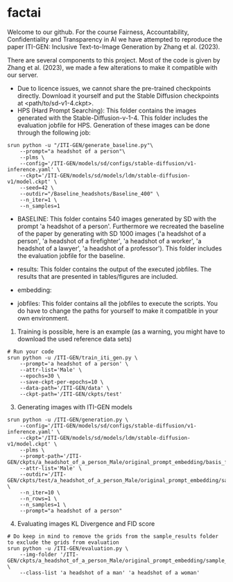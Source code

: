 # factai

Welcome to our github. For the course Fairness, Accountability, Confidentiality and Transparency in AI we have attempted to reproduce the paper ITI-GEN: Inclusive Text-to-Image Generation  by Zhang et al. (2023). 

There are several components to this project. Most of the code is given by Zhang et al. (2023), we made a few alterations to make it compatible with our server. 

- Due to licence issues, we cannot share the pre-trained checkpoints directly. Download it yourself and put the Stable Diffusion checkpoints at <path/to/sd-v1-4.ckpt>.
- HPS (Hard Prompt Searching): This folder contains the images generated with the Stable-Diffusion-v-1-4. This folder includes the evaluation jobfile for HPS. Generation of these images can be done through the following job:

```
srun python -u "/ITI-GEN/generate_baseline.py"\
    --prompt="a headshot of a person"\
    --plms \
    --config='/ITI-GEN/models/sd/configs/stable-diffusion/v1-inference.yaml' \
    --ckpt='/ITI-GEN/models/sd/models/ldm/stable-diffusion-v1/model.ckpt' \
    --seed=42 \
    --outdir="/Baseline_headshots/Baseline_400" \
    --n_iter=1 \
    --n_samples=1
```

- BASELINE: This folder contains 540 images generated by SD with the prompt 'a headshot of a person'. Furthermore we recreated the baseline of the paper by generating with SD 1000 images ('a headshot of a person', 'a headshot of a firefighter', 'a headshot of a worker', 'a headshot of a lawyer', 'a headshot of a professor'). This folder includes the evaluation jobfile for the baseline.

- results: This folder contains the output of the executed jobfiles. The results that are presented in tables/figures are included.

- embedding: 

- jobfiles: This folder contains all the jobfiles to execute the scripts. You do have to change the paths for yourself to make it compatible in your own environment.

1. Training is possible, here is an example (as a warning, you might have to download the used reference data sets)
```
# Run your code
srun python -u /ITI-GEN/train_iti_gen.py \
    --prompt='a headshot of a person' \
    --attr-list='Male' \
    --epochs=30 \
    --save-ckpt-per-epochs=10 \
    --data-path='/ITI-GEN/data' \
    --ckpt-path='/ITI-GEN/ckpts/test'
```


3. Generating images with ITI-GEN models
```
srun python -u /ITI-GEN/generation.py \
    --config='/ITI-GEN/models/sd/configs/stable-diffusion/v1-inference.yaml' \
    --ckpt='/ITI-GEN/models/sd/models/ldm/stable-diffusion-v1/model.ckpt' \
    --plms \
    --prompt-path='/ITI-GEN/ckpts/a_headshot_of_a_person_Male/original_prompt_embedding/basis_final_embed_29.pt'\
    --attr-list='Male' \
    --outdir='/ITI-GEN/ckpts/test/a_headshot_of_a_person_Male/original_prompt_embedding/sample_results' \
    --n_iter=10 \
    --n_rows=1 \
    --n_samples=1 \
    --prompt="a headshot of a person"
```

4. Evaluating images KL Divergence and FID score
```
# Do keep in mind to remove the grids from the sample_results folder to exclude the grids from evaluation
srun python -u /ITI-GEN/evaluation.py \
    --img-folder '/ITI-GEN/ckpts/a_headshot_of_a_person_Male/original_prompt_embedding/sample_results' \
    --class-list 'a headshot of a man' 'a headshot of a woman'
```

